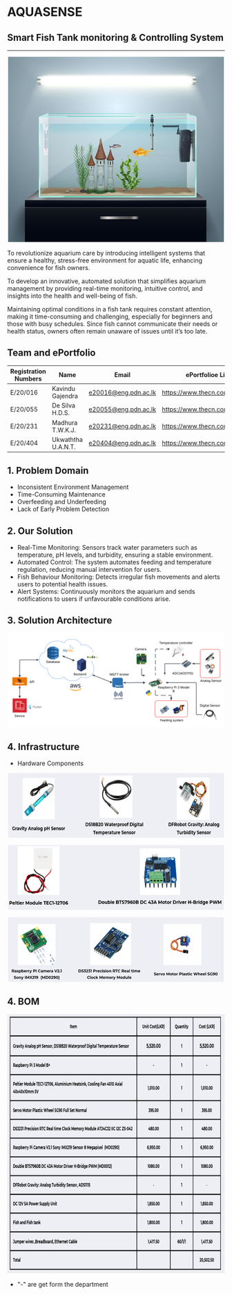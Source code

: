 # AQUASENSE

## Smart Fish Tank monitoring & Controlling System

---

<p align="center">
  <img src="docs/images/Readme_image.jpg" width="500">
</p>

To revolutionize aquarium care by introducing intelligent systems that ensure a healthy, stress-free environment for aquatic life, enhancing convenience for fish owners.

To develop an innovative, automated solution that simplifies aquarium management by providing real-time monitoring, intuitive control, and insights into the health and well-being of fish.

Maintaining optimal conditions in a fish tank requires constant attention, making it time-consuming and challenging, especially for beginners and those with busy schedules. Since fish cannot communicate their needs or health status, owners often remain unaware of issues until it’s too late.

## Team and ePortfolio

| Registration Numbers  | Name  | Email  | ePortfolioe Link  |
|-----------------------|-------|--------|------------------ |
| E/20/016 | Kavindu Gajendra   | e20016@eng.pdn.ac.lk | https://www.thecn.com/EA768 |
| E/20/055 |   De Silva H.D.S.        |    e20055@eng.pdn.ac.lk    |             https://www.thecn.com/ED671          |
| E/20/231 |   Madhura T.W.K.J.        |   e20231@eng.pdn.ac.lk     |            https://www.thecn.com/EM1301            |
| E/20/404 |     Ukwaththa U.A.N.T.      |   e20404@eng.pdn.ac.lk     |       https://www.thecn.com/EU116                 |

## 1. Problem Domain

- Inconsistent Environment Management
- Time-Consuming Maintenance
- Overfeeding and Underfeeding
- Lack of Early Problem Detection

## 2. Our Solution

- Real-Time Monitoring: Sensors track water parameters such as temperature, pH levels, and turbidity, ensuring a stable environment.
- Automated Control: The system automates feeding and temperature regulation, reducing manual intervention for users.
- Fish Behaviour Monitoring: Detects irregular fish movements and alerts users to potential health issues.
- Alert Systems: Continuously monitors the aquarium and sends notifications to users if unfavourable conditions arise.

## 3. Solution Architecture

  <p align="center">
  <img src="docs/images/Solution Architecture.png" width="700">
</p>

## 4. Infrastructure

- Hardware Components

<p align="center">
  <img src="docs/images/hardware1.PNG" height="150" width="500">
</p>
<p align="center">
  <img src="docs/images/hardware2.PNG"  height="150" width="500">
</p>
<p align="center">
  <img src="docs/images/hardware3.PNG"  height="150" width="500">
</p>

## 4. BOM

<p align="center">
  <img src="docs/images/bom.png" height="600" width="900">
</p>

- "-" are get form the department 

  
  

